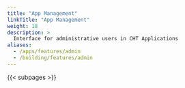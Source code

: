 ```yaml
---
title: "App Management"
linkTitle: "App Management"
weight: 18
description: >
  Interface for administrative users in CHT Applications
aliases:
  - /apps/features/admin
  - /building/features/admin
---
```


{{< subpages >}}
